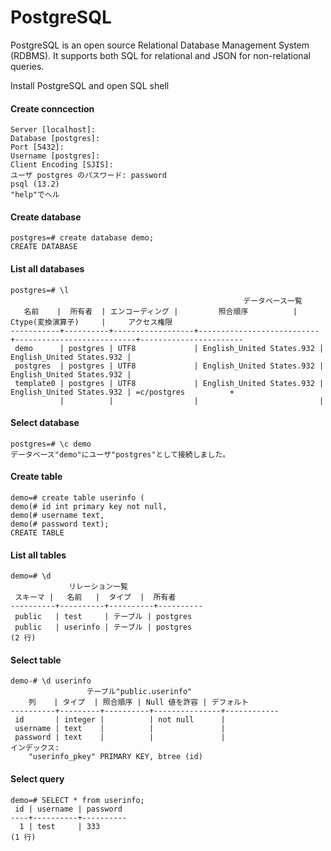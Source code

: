 # PostgreSQL
PostgreSQL is an open source Relational Database Management System (RDBMS). It supports both SQL for relational and JSON for non-relational queries.

Install PostgreSQL and open SQL shell

#### Create conncection
```
Server [localhost]:
Database [postgres]:
Port [5432]:
Username [postgres]:
Client Encoding [SJIS]:
ユーザ postgres のパスワード: password
psql (13.2)
"help"でヘル
```
#### Create database
```
postgres=# create database demo;
CREATE DATABASE
```
#### List all databases
```
postgres=# \l
                                                    データベース一覧
   名前    |  所有者  | エンコーディング |         照合順序          |     Ctype(変換演算子)     |     アクセス権限
-----------+----------+------------------+---------------------------+---------------------------+-----------------------
 demo      | postgres | UTF8             | English_United States.932 | English_United States.932 |
 postgres  | postgres | UTF8             | English_United States.932 | English_United States.932 |
 template0 | postgres | UTF8             | English_United States.932 | English_United States.932 | =c/postgres          +
           |          |                  |                           |                           
```
#### Select database
```
postgres=# \c demo
データベース"demo"にユーザ"postgres"として接続しました。
```

#### Create table
```
demo=# create table userinfo (
demo(# id int primary key not null,
demo(# username text,
demo(# password text);
CREATE TABLE
```
#### List all tables
```
demo=# \d
             リレーション一覧
 スキーマ |   名前   |  タイプ  |  所有者
----------+----------+----------+----------
 public   | test     | テーブル | postgres
 public   | userinfo | テーブル | postgres
(2 行)
```
#### Select table
```
demo-# \d userinfo
                 テーブル"public.userinfo"
    列    | タイプ  | 照合順序 | Null 値を許容 | デフォルト
----------+---------+----------+---------------+------------
 id       | integer |          | not null      |
 username | text    |          |               |
 password | text    |          |               |
インデックス:
    "userinfo_pkey" PRIMARY KEY, btree (id)
```
####  Select query
```
demo=# SELECT * from userinfo;
 id | username | password
----+----------+----------
  1 | test     | 333
(1 行)
```


